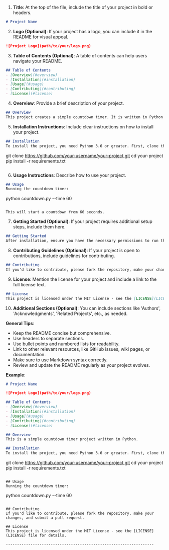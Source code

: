 

1. **Title**: At the top of the file, include the title of your project in bold or headers.
```markdown
# Project Name
```

2. **Logo (Optional)**: If your project has a logo, you can include it in the README for visual appeal.
```markdown
![Project Logo](path/to/your/logo.png)
```

3. **Table of Contents (Optional)**: A table of contents can help users navigate your README.
```markdown
## Table of Contents
- [Overview](#overview)
- [Installation](#installation)
- [Usage](#usage)
- [Contributing](#contributing)
- [License](#license)
```

4. **Overview**: Provide a brief description of your project.
```markdown
## Overview
This project creates a simple countdown timer. It is written in Python and can be run from the command line.
```

5. **Installation Instructions**: Include clear instructions on how to install your project.
```markdown
## Installation
To install the project, you need Python 3.6 or greater. First, clone the repository and then install the required dependencies:

```
git clone https://github.com/your-username/your-project.git
cd your-project
pip install -r requirements.txt
```
```

6. **Usage Instructions**: Describe how to use your project.
```markdown
## Usage
Running the countdown timer:

```
python countdown.py --time 60
```

This will start a countdown from 60 seconds.
```

7. **Getting Started (Optional)**: If your project requires additional setup steps, include them here.
```markdown
## Getting Started
After installation, ensure you have the necessary permissions to run the script.
```

8. **Contributing Guidelines (Optional)**: If your project is open to contributions, include guidelines for contributing.
```markdown
## Contributing
If you'd like to contribute, please fork the repository, make your changes, and submit a pull request.
```

9. **License**: Mention the license for your project and include a link to the full license text.
```markdown
## License
This project is licensed under the MIT License - see the [LICENSE](LICENSE) file for details.
```

10. **Additional Sections (Optional)**: You can include sections like 'Authors', 'Acknowledgments', 'Related Projects', etc., as needed.

**General Tips**:
- Keep the README concise but comprehensive.
- Use headers to separate sections.
- Use bullet points and numbered lists for readability.
- Link to other relevant resources, like GitHub issues, wiki pages, or documentation.
- Make sure to use Markdown syntax correctly.
- Review and update the README regularly as your project evolves.

**Example**:

```markdown
# Project Name

![Project Logo](path/to/your/logo.png)

## Table of Contents
- [Overview](#overview)
- [Installation](#installation)
- [Usage](#usage)
- [Contributing](#contributing)
- [License](#license)

## Overview
This is a simple countdown timer project written in Python.

## Installation
To install the project, you need Python 3.6 or greater. First, clone the repository and then install the required dependencies:

```
git clone https://github.com/your-username/your-project.git
cd your-project
pip install -r requirements.txt
```

## Usage
Running the countdown timer:

```
python countdown.py --time 60
```

## Contributing
If you'd like to contribute, please fork the repository, make your changes, and submit a pull request.

## License
This project is licensed under the MIT License - see the [LICENSE](LICENSE) file for details.

------------------------------------------------------------------
